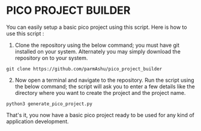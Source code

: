 # PICO PROJECT BUILDER

You can easily setup a basic pico project using this script. Here is how to use this script :

1. Clone the repository using the below command; you must have git installed on your system. Alternately you may simply download the repository on to your system.

```
git clone https://github.com/parmAshu/pico_project_builder
```

2. Now open a terminal and navigate to the repository. Run the script using the below command; the script will ask you to enter a few details like the directory where you want to create the project and the project name.

```
python3 generate_pico_project.py
```

That's it, you now have a basic pico project ready to be used for any kind of application development.